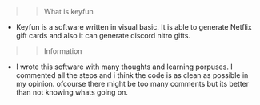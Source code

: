
>> What is keyfun
   * Keyfun is a software written in visual basic. It is able to generate Netflix gift cards and also it can generate discord nitro gifts.

>> Information
   * I wrote this software with many thoughts and learning porpuses. I commented all the steps and i think the code is as clean as possible in my opinion. ofcourse there might be too many comments but its better than not knowing whats going on.
   
